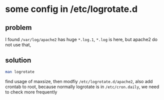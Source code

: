 # some config in /etc/logrotate.d

## problem

I found `/var/log/apache2` has huge `*.log.1`,
`*.log` is here, but apache2 do not use that,

## solution

```bash
man logrotate
```

find usage of maxsize, then modfiy `/etc/logrotate.d/apache2`,
also add crontab to root, because normally logrotate is in `/etc/cron.daily`,
we need to check more frequently
